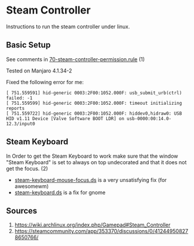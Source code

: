 # Steam Controller
Instructions to run the steam controller under linux.

## Basic Setup
See comments in [70-steam-controller-permission.rule](./70-steam-controller-permission.rule) (1)

Tested on Manjaro 4.1.34-2

Fixed the following error for me:

    [ 751.559591] hid-generic 0003:2F00:1052.000F: usb_submit_urb(ctrl) failed: -1
    [ 751.559599] hid-generic 0003:2F00:1052.000F: timeout initializing reports
    [ 751.559722] hid-generic 0003:2F00:1052.000F: hiddev0,hidraw0: USB HID v1.11 Device [Valve Software BOOT LDR] on usb-0000:00:14.0-12.3/input0

## Steam Keyboard
In Order to get the Steam Keyboard to work make sure that the window "Steam Keyboard" is set to always on top undecorated and that it does not get the focus. (2)

- [steam-keyboard-mouse-focus.ds](./steam-keyboard-mouse-focus.ds) is a very unsatisfying fix (for awesomewm)
- [steam-keyboard.ds](./steam-keyboard.ds) is a fix for gnome

## Sources
1. https://wiki.archlinux.org/index.php/Gamepad#Steam_Controller
2. https://steamcommunity.com/app/353370/discussions/0/412449508278650766/
